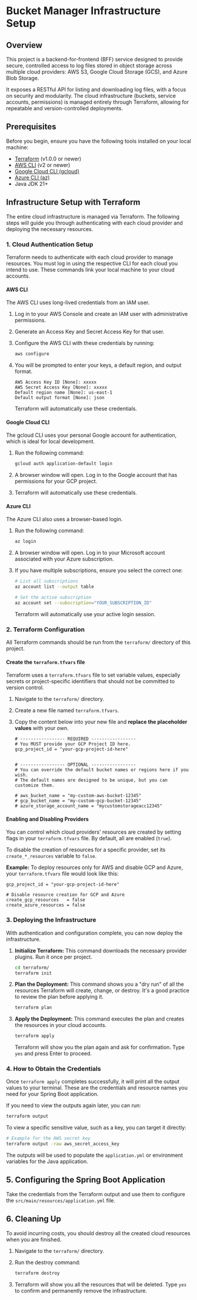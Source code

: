 # Bucket Manager Infrastructure Setup

## Overview

This project is a backend-for-frontend (BFF) service designed to provide secure, controlled access to log files stored in object storage across multiple cloud providers: AWS S3, Google Cloud Storage (GCS), and Azure Blob Storage.

It exposes a RESTful API for listing and downloading log files, with a focus on security and modularity. The cloud infrastructure (buckets, service accounts, permissions) is managed entirely through Terraform, allowing for repeatable and version-controlled deployments.

## Prerequisites

Before you begin, ensure you have the following tools installed on your local machine:

* [Terraform](https://learn.hashicorp.com/tutorials/terraform/install-cli) (v1.0.0 or newer)
* [AWS CLI](https://aws.amazon.com/cli/) (v2 or newer)
* [Google Cloud CLI (gcloud)](https://cloud.google.com/sdk/docs/install)
* [Azure CLI (az)](https://docs.microsoft.com/cli/azure/install-azure-cli)
* Java JDK 21+

## Infrastructure Setup with Terraform

The entire cloud infrastructure is managed via Terraform. The following steps will guide you through authenticating with each cloud provider and deploying the necessary resources.

### 1. Cloud Authentication Setup

Terraform needs to authenticate with each cloud provider to manage resources. You must log in using the respective CLI for each cloud you intend to use. These commands link your local machine to your cloud accounts.

#### AWS CLI

The AWS CLI uses long-lived credentials from an IAM user.

1. Log in to your AWS Console and create an IAM user with administrative permissions.
2. Generate an Access Key and Secret Access Key for that user.
3. Configure the AWS CLI with these credentials by running:

    ```bash
    aws configure
    ```

4. You will be prompted to enter your keys, a default region, and output format.

    ```
    AWS Access Key ID [None]: xxxxx
    AWS Secret Access Key [None]: xxxxx
    Default region name [None]: us-east-1
    Default output format [None]: json
    ```

    Terraform will automatically use these credentials.

#### Google Cloud CLI

The gcloud CLI uses your personal Google account for authentication, which is ideal for local development.

1. Run the following command:

    ```bash
    gcloud auth application-default login
    ```

2. A browser window will open. Log in to the Google account that has permissions for your GCP project.
3. Terraform will automatically use these credentials.

#### Azure CLI

The Azure CLI also uses a browser-based login.

1. Run the following command:

    ```bash
    az login
    ```

2. A browser window will open. Log in to your Microsoft account associated with your Azure subscription.
3. If you have multiple subscriptions, ensure you select the correct one:

    ```bash
    # List all subscriptions
    az account list --output table

    # Set the active subscription
    az account set --subscription="YOUR_SUBSCRIPTION_ID"
    ```

    Terraform will automatically use your active login session.

### 2. Terraform Configuration

All Terraform commands should be run from the `terraform/` directory of this project.

#### Create the `terraform.tfvars` file

Terraform uses a `terraform.tfvars` file to set variable values, especially secrets or project-specific identifiers that should not be committed to version control.

1. Navigate to the `terraform/` directory.
2. Create a new file named `terraform.tfvars`.
3. Copy the content below into your new file and **replace the placeholder values** with your own.

    ```hcl
    # ----------------- REQUIRED -----------------
    # You MUST provide your GCP Project ID here.
    gcp_project_id = "your-gcp-project-id-here"


    # ----------------- OPTIONAL -----------------
    # You can override the default bucket names or regions here if you wish.
    # The default names are designed to be unique, but you can customize them.

    # aws_bucket_name = "my-custom-aws-bucket-12345"
    # gcp_bucket_name = "my-custom-gcp-bucket-12345"
    # azure_storage_account_name = "mycustomstorageacc12345"
    ```

#### Enabling and Disabling Providers

You can control which cloud providers' resources are created by setting flags in your `terraform.tfvars` file. By default, all are enabled (`true`).

To disable the creation of resources for a specific provider, set its `create_*_resources` variable to `false`.

**Example:** To deploy resources only for AWS and disable GCP and Azure, your `terraform.tfvars` file would look like this:

```hcl
gcp_project_id = "your-gcp-project-id-here"

# Disable resource creation for GCP and Azure
create_gcp_resources   = false
create_azure_resources = false
```

### 3. Deploying the Infrastructure

With authentication and configuration complete, you can now deploy the infrastructure.

1. **Initialize Terraform:**
    This command downloads the necessary provider plugins. Run it once per project.

    ```bash
    cd terraform/
    terraform init
    ```

2. **Plan the Deployment:**
    This command shows you a "dry run" of all the resources Terraform will create, change, or destroy. It's a good practice to review the plan before applying it.

    ```bash
    terraform plan
    ```

3. **Apply the Deployment:**
    This command executes the plan and creates the resources in your cloud accounts.

    ```bash
    terraform apply
    ```

    Terraform will show you the plan again and ask for confirmation. Type `yes` and press Enter to proceed.

### 4. How to Obtain the Credentials

Once `terraform apply` completes successfully, it will print all the output values to your terminal. These are the credentials and resource names you need for your Spring Boot application.

If you need to view the outputs again later, you can run:

```bash
terraform output
```

To view a specific sensitive value, such as a key, you can target it directly:

```bash
# Example for the AWS secret key
terraform output -raw aws_secret_access_key
```

The outputs will be used to populate the `application.yml` or environment variables for the Java application.

## 5. Configuring the Spring Boot Application

Take the credentials from the Terraform output and use them to configure the `src/main/resources/application.yml` file. 

## 6. Cleaning Up

To avoid incurring costs, you should destroy all the created cloud resources when you are finished.

1. Navigate to the `terraform/` directory.
2. Run the destroy command:

    ```bash
    terraform destroy
    ```

3. Terraform will show you all the resources that will be deleted. Type `yes` to confirm and permanently remove the infrastructure.

